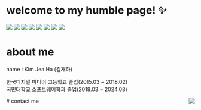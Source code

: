 # welcome to my humble page! :sparkles: 
<img src="https://img.shields.io/badge/javascript-F7DF1E?style=for-the-badge&logo=javascript&logoColor=black"> <img src="https://img.shields.io/badge/git-F05032?style=for-the-badge&logo=git&logoColor=white"> <img src="https://img.shields.io/badge/github-181717?style=for-the-badge&logo=github&logoColor=white"> <img src="https://img.shields.io/badge/flutter-02569B?style=for-the-badge&logo=flutter&logoColor=white"> <img src="https://img.shields.io/badge/python-3776AB?style=for-the-badge&logo=python&logoColor=white"> <img src="https://img.shields.io/badge/css-1572B6?style=for-the-badge&logo=css3&logoColor=white"> <img src="https://img.shields.io/badge/html5-E34F26?style=for-the-badge&logo=html5&logoColor=white"> <img src="https://img.shields.io/badge/django-092E20?style=for-the-badge&logo=django&logoColor=white"> 
# about me
<div>
name : Kim Jea Ha (김재하)

한국디지털 미디어 고등학교 졸업(2015.03 ~ 2018.02)   
국민대학교 소프트웨어학과 졸업(2018.03 ~ 2024.08)

<img align="right" src="https://github-readme-stats.vercel.app/api/top-langs/?username=cocozo"/>
</div>
# contact me
